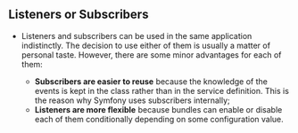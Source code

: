 ## Listeners or Subscribers
- Listeners and subscribers can be used in the same application indistinctly. The decision to use either of them is usually a matter of personal taste. However, there are some minor advantages for each of them:

	- **Subscribers are easier to reuse** because the knowledge of the events is kept in the class rather than in the service definition. This is the reason why Symfony uses subscribers internally;
	- **Listeners are more flexible** because bundles can enable or disable each of them conditionally depending on some configuration value.

